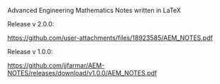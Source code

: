 Advanced Engineering Mathematics Notes written in LaTeX


Release v 2.0.0:

https://github.com/user-attachments/files/18923585/AEM_NOTES.pdf

Release v 1.0.0:

https://github.com/jjfarmar/AEM-NOTES/releases/download/v1.0.0/AEM_NOTES.pdf
